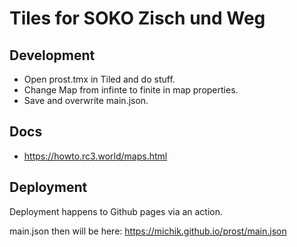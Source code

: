 # Tiles for SOKO Zisch und Weg

## Development

* Open prost.tmx in Tiled and do stuff.
* Change Map from infinte to finite in map properties.
* Save and overwrite main.json.

## Docs

* https://howto.rc3.world/maps.html

## Deployment

Deployment happens to Github pages via an action.

main.json then will be here: https://michik.github.io/prost/main.json
